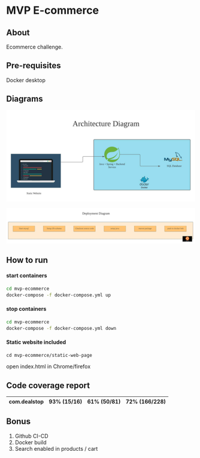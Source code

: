 # MVP E-commerce



## About

Ecommerce challenge.



## Pre-requisites

Docker desktop

## Diagrams

![architecture](./architecture.jpeg)

![deployment](./deployment.jpeg)

## How to run

#### start containers

```bash
cd mvp-ecommerce
docker-compose -f docker-compose.yml up
```

#### stop containers

```bash
cd mvp-ecommerce
docker-compose -f docker-compose.yml down
```

#### Static website included
```
cd mvp-ecommerce/static-web-page
```
open index.html in Chrome/firefox

## Code coverage report

| com.dealstop | 93% (15/16) | 61% (50/81) | 72% (166/228) |
| ------------- | ----------- | ----------- | ----------- |


## Bonus
1. Github CI-CD
2. Docker build
3. Search enabled in products / cart